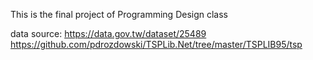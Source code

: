 This is the final project of Programming Design class

data source:
https://data.gov.tw/dataset/25489
https://github.com/pdrozdowski/TSPLib.Net/tree/master/TSPLIB95/tsp
